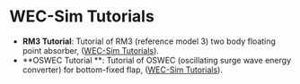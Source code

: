 # WEC-Sim Tutorials
* **RM3 Tutorial**: Tutorial of RM3 (reference model 3) two body floating point absorber, ([WEC-Sim Tutorials](http://wec-sim.github.io/WEC-Sim/tutorials.html)).
* **OSWEC Tutorial **: Tutorial of OSWEC (oscillating surge wave energy converter) for bottom-fixed flap, ([WEC-Sim Tutorials](http://wec-sim.github.io/WEC-Sim/tutorials.html)).
